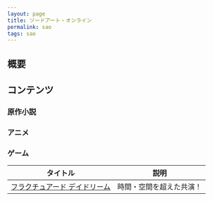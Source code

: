 ```yaml
---
layout: page
title: ソードアート・オンライン
permalink: sao
tags: sao
---
```


## 概要

## コンテンツ

### 原作小説

### アニメ

### ゲーム

|タイトル|説明|
|:--:|:--:|
|[フラクチュアード デイドリーム](./sao/saofd)|時間・空間を超えた共演！|

